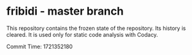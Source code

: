 # fribidi - master branch

This repository contains the frozen state of the repository.
Its history is cleared. It is used only for static code
analysis with Codacy.

Commit Time: 1721352180